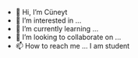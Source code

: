 - 👋 Hi, I’m Cüneyt 
- 👀 I’m interested in ...
- 🌱 I’m currently learning ...
- 💞️ I’m looking to collaborate on ...
- 📫 How to reach me ...
I am student
<!---
REDUPREVO/REDUPREVO is a ✨ special ✨ repository because its `README.md` (this file) appears on your GitHub profile.
You can click the Preview link to take a look at your changes.
--->
